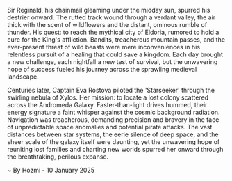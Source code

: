 
Sir Reginald, his chainmail gleaming under the midday sun, spurred his destrier onward.  The rutted track wound through a verdant valley, the air thick with the scent of wildflowers and the distant, ominous rumble of thunder.  His quest: to reach the mythical city of Eldoria, rumored to hold a cure for the King's affliction.  Bandits, treacherous mountain passes, and the ever-present threat of wild beasts were mere inconveniences in his relentless pursuit of a healing that could save a kingdom. Each day brought a new challenge, each nightfall a new test of survival, but the unwavering hope of success fueled his journey across the sprawling medieval landscape.


Centuries later, Captain Eva Rostova piloted the 'Starseeker' through the swirling nebula of Xylos. Her mission: to locate a lost colony scattered across the Andromeda Galaxy.  Faster-than-light drives hummed, their energy signature a faint whisper against the cosmic background radiation.  Navigation was treacherous, demanding precision and bravery in the face of unpredictable space anomalies and potential pirate attacks.  The vast distances between star systems, the eerie silence of deep space, and the sheer scale of the galaxy itself were daunting, yet the unwavering hope of reuniting lost families and charting new worlds spurred her onward through the breathtaking, perilous expanse.

~ By Hozmi - 10 January 2025
